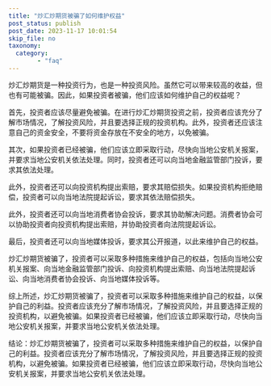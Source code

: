 ```yaml
---
title: "炒汇炒期货被骗了如何维护权益"
post_status: publish
post_date: 2023-11-17 10:01:54
skip_file: no
taxonomy:
  category:
        - "faq"
---
```


炒汇炒期货是一种投资行为，也是一种投资风险。虽然它可以带来较高的收益，但也有可能被骗。因此，如果投资者被骗，他们应该如何维护自己的权益呢？

首先，投资者应该尽量避免被骗。在进行炒汇炒期货投资之前，投资者应该充分了解市场情况，了解投资风险，并且要选择正规的投资机构。此外，投资者还应该注意自己的资金安全，不要将资金存放在不安全的地方，以免被骗。

其次，如果投资者已经被骗，他们应该立即采取行动，尽快向当地公安机关报案，并要求当地公安机关依法处理。同时，投资者还可以向当地金融监管部门投诉，要求其依法处理。

此外，投资者还可以向投资机构提出索赔，要求其赔偿损失。如果投资机构拒绝赔偿，投资者可以向当地法院提起诉讼，要求其依法赔偿损失。

此外，投资者还可以向当地消费者协会投诉，要求其协助解决问题。消费者协会可以协助投资者向投资机构提出索赔，并协助投资者向法院提起诉讼。

最后，投资者还可以向当地媒体投诉，要求其公开报道，以此来维护自己的权益。

炒汇炒期货被骗了，投资者可以采取多种措施来维护自己的权益，包括向当地公安机关报案、向当地金融监管部门投诉、向投资机构提出索赔、向当地法院提起诉讼、向当地消费者协会投诉、向当地媒体投诉等。

综上所述，炒汇炒期货被骗了，投资者可以采取多种措施来维护自己的权益，以保护自己的利益。投资者应该充分了解市场情况，了解投资风险，并且要选择正规的投资机构，以避免被骗。如果投资者已经被骗，他们应该立即采取行动，尽快向当地公安机关报案，并要求当地公安机关依法处理。

结论：炒汇炒期货被骗了，投资者可以采取多种措施来维护自己的权益，以保护自己的利益。投资者应该充分了解市场情况，了解投资风险，并且要选择正规的投资机构，以避免被骗。如果投资者已经被骗，他们应该立即采取行动，尽快向当地公安机关报案，并要求当地公安机关依法处理。

